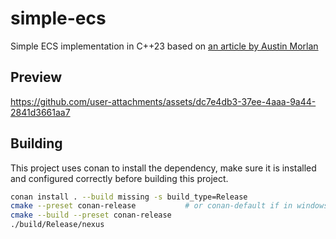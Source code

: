 # simple-ecs
Simple ECS implementation in C++23 based on [an article by Austin Morlan](https://austinmorlan.com/posts/entity_component_system/)

## Preview

https://github.com/user-attachments/assets/dc7e4db3-37ee-4aaa-9a44-2841d3661aa7

## Building

This project uses conan to install the dependency, make sure it is installed and configured correctly before building this project.

```sh
conan install . --build missing -s build_type=Release
cmake --preset conan-release           # or conan-default if in windows
cmake --build --preset conan-release
./build/Release/nexus
```
